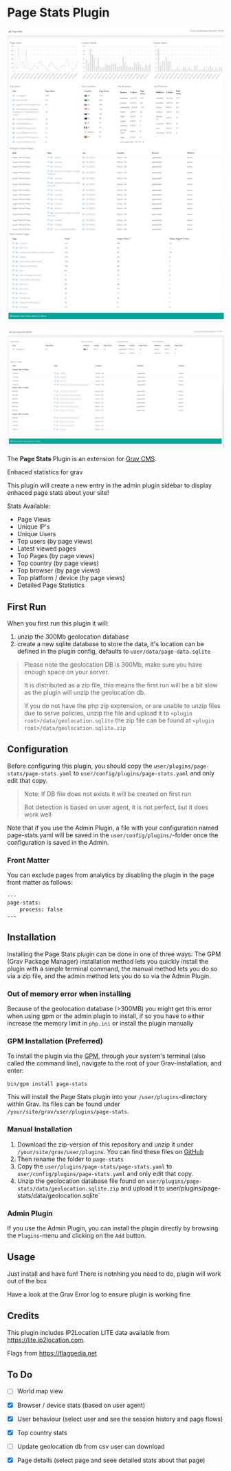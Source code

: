# Page Stats Plugin
![](screenshot.png)


![](screenshot-1.png)


The **Page Stats** Plugin is an extension for [Grav CMS](http://github.com/getgrav/grav).

Enhaced statistics for grav

This plugin will create a new entry in the admin plugin sidebar to display enhaced page stats about your site!


Stats Available:
* Page Views
* Unique IP's
* Unique Users
* Top users (by page views)
* Latest viewed pages
* Top Pages (by page views)
* Top country (by page views)
* Top browser (by page views)
* Top platform / device (by page views)
* Detailed Page Statistics

## First Run
When you first run this plugin it will:
1. unzip the 300Mb geolocation database
2. create a new sqlite database to store the data, it's location can be defined in the plugin config, defaults to ```user/data/page-data.sqlite```

>
> Please note the geolocation DB is 300Mb, make sure you have enough space on your server.
>
> It is distributed as a zip file, this means the first run will be a bit slow as the plugin will unzip the geolocation db.
>
> If you do not have the php zip exptension, or are unable to unzip files due to serve policies, unzip the file and upload it to `<plugin root>/data/geolocation.sqlite` the zip file can be found at `<plugin root>/data/geolocation.sqlite.zip`
>

## Configuration

Before configuring this plugin, you should copy the `user/plugins/page-stats/page-stats.yaml` to `user/config/plugins/page-stats.yaml` and only edit that copy.

> Note:
> If DB file does not exists it will be created on first run
>
> Bot detection is based on user agent, it is not perfect, but it does work well


Note that if you use the Admin Plugin, a file with your configuration named page-stats.yaml will be saved in the `user/config/plugins/`-folder once the configuration is saved in the Admin.

### Front Matter
You can exclude pages from analytics by disabling the plugin in the page front matter as follows:
```
---
page-stats:
    process: false
---
```




## Installation

Installing the Page Stats plugin can be done in one of three ways: The GPM (Grav Package Manager) installation method lets you quickly install the plugin with a simple terminal command, the manual method lets you do so via a zip file, and the admin method lets you do so via the Admin Plugin.

### Out of memory error when installing
Because of the geolocation database (>300MB) you might get this error when using gpm or the admin plugin to install, if so you have to either increase the memory limit in `php.ini` or install the plugin manually

### GPM Installation (Preferred)

To install the plugin via the [GPM](http://learn.getgrav.org/advanced/grav-gpm), through your system's terminal (also called the command line), navigate to the root of your Grav-installation, and enter:

    bin/gpm install page-stats

This will install the Page Stats plugin into your `/user/plugins`-directory within Grav. Its files can be found under `/your/site/grav/user/plugins/page-stats`.

### Manual Installation

1. Download the zip-version of this repository and unzip it under `/your/site/grav/user/plugins`. You can find these files on [GitHub](https://github.com//grav-plugin-page-stats)
2. Then rename the folder to `page-stats`
2. Copy the `user/plugins/page-stats/page-stats.yaml` to `user/config/plugins/page-stats.yaml` and only edit that copy.
4. Unzip the geolocation database file found on `user/plugins/page-stats/data/geolocation.sqlite.zip` and upload it to user/plugins/page-stats/data/geolocation.sqlite`

### Admin Plugin

If you use the Admin Plugin, you can install the plugin directly by browsing the `Plugins`-menu and clicking on the `Add` button.


## Usage

Just install and have fun!
There is notnhing you need to do, plugin will work out of the box

Have a look at the Grav Error log to ensure plugin is working fine

## Credits

This plugin includes IP2Location LITE data available from <a href="https://lite.ip2location.com">https://lite.ip2location.com</a>.

Flags from https://flagpedia.net

## To Do

- [ ] World map view
- [X] Browser / device stats (based on user agent)
- [X] User behaviour (select user and see the session history and page flows)
- [X] Top country stats
- [ ] Update geolocation db from csv user can download
- [X] Page details (select page and seee detailed stats about that page)


